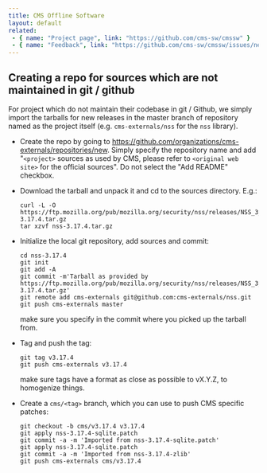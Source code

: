 ```yaml
---
title: CMS Offline Software
layout: default
related:
 - { name: "Project page", link: "https://github.com/cms-sw/cmssw" }
 - { name: "Feedback", link: "https://github.com/cms-sw/cmssw/issues/new" }
---
```


## Creating a repo for sources which are not maintained in git / github

For project which do not maintain their codebase in git / Github, we simply
import the tarballs for new releases in the master branch of repository named
as the project itself (e.g. `cms-externals/nss` for the `nss` library).

- Create the repo by going to
  <https://github.com/organizations/cms-externals/repositories/new>. Simply
  specify the repository name and add "`<project>` sources as used by CMS,
  please   refer to `<original web site>` for the official sources". Do not select the "Add README" checkbox.

- Download the tarball and unpack it and cd to the sources directory. E.g.:

      curl -L -O https://ftp.mozilla.org/pub/mozilla.org/security/nss/releases/NSS_3_17_4_RTM/src/nss-3.17.4.tar.gz
      tar xzvf nss-3.17.4.tar.gz

- Initialize the local git repository, add sources and commit:

      cd nss-3.17.4
      git init
      git add -A
      git commit -m'Tarball as provided by https://ftp.mozilla.org/pub/mozilla.org/security/nss/releases/NSS_3_17_4_RTM/src/nss-3.17.4.tar.gz'
      git remote add cms-externals git@github.com:cms-externals/nss.git
      git push cms-externals master

  make sure you specify in the commit where you picked up the tarball from.

- Tag and push the tag:

      git tag v3.17.4
      git push cms-externals v3.17.4

  make sure tags have a format as close as possible to vX.Y.Z, to homogenize
  things.

- Create a `cms/<tag>` branch, which you can use to push CMS specific patches:

      git checkout -b cms/v3.17.4 v3.17.4
      git apply nss-3.17.4-sqlite.patch
      git commit -a -m 'Imported from nss-3.17.4-sqlite.patch'
      git apply nss-3.17.4-sqlite.patch
      git commit -a -m 'Imported from nss-3.17.4-zlib'
      git push cms-externals cms/v3.17.4
